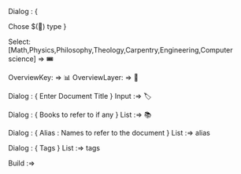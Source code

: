 Dialog : {

Chose $(🎫) type 
}

Select: [Math,Physics,Philosophy,Theology,Carpentry,Engineering,Computer science] => 🎟️


OverviewKey: => 📊
OverviewLayer: => 🎫

Dialog : {
Enter Document Title 
}
Input :=> 🏷️

Dialog : {
Books to refer to if any
}
List :=> 📚

Dialog : {
Alias : 
Names to refer to the document
}
List :=> alias

Dialog : {
Tags 
}
List :=> tags

Build :=>